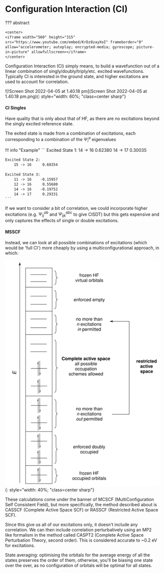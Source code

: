 # Configuration Interaction (CI)

??? abstract
	

	<center>
	<iframe width="560" height="315" src="https://www.youtube.com/embed/KrDz8zayXoI" frameborder="0" allow="accelerometer; autoplay; encrypted-media; gyroscope; picture-in-picture" allowfullscreen></iframe>
	</center>

Configuration Interaction (CI) simply means, to build a wavefunction out of a linear combination of singly/doubly/triply/etc. excited wavefunctions. Typically CI is interested in the ground state, and higher excitations are used to account for correlation.

![!Screen Shot 2022-04-05 at 1.40.18 pm](Screen Shot 2022-04-05 at 1.40.18 pm.png){: style="width: 60%; "class=center sharp"}

#### CI Singles

Have quality that is only about that of HF, as there are no excitations beyond the singly excited reference state.

The exited state is made from a combination of excitations, each corresponding to a combination of the $\Psi^a_i$ eigenvalues

!!! info "Example"
	```
	Excited State 1:
		14 -> 16     0.62380
		14 -> 17     0.30035
	

	Excited State 2:
		15 -> 16     0.68354
		
	Excited State 3:
		11 -> 16    -0.15957
		12 -> 16     0.55680
		14 -> 16    -0.19752
		14 -> 17     0.29331
	```

If we want to consider a bit of correlation, we could incorporate higher excitations (e.g. $\Psi^{ab}_{ij}$ and $\Psi^{abc}_{ijk}$ to give CISDT) but this gets expensive and only captures the effects of single or double excitations.

#### MSSCF

Instead, we can look at all possible combinations of excitations (which would be 'full CI') more cheaply by using a multiconfigurational approach, in which:

![!test](test.svg){: style="width: 40%; "class=center sharp"}



These calculations come under the banner of MCSCF (MultiConfiguration Self Consistent Field), but more specifically, the method described about is CASSCF (Complete Active Space SCF) or RASSCF (Restricted Active Space SCF).

Since this give us all of our excitations only, it doesn't include any correlation. We can then include correlation perturbatively using an MP2 like formalism in the method called CASPT2 (Complete Active Space Perturbation Theory, second order). This is considered accurate to ~0.2 eV for excitations.

State averaging: optimising the orbitals for the average energy of all the states preserves the order of them, otherwise, you'll be biasing one state over the over, as no configuration of orbitals will be optimal for all states.